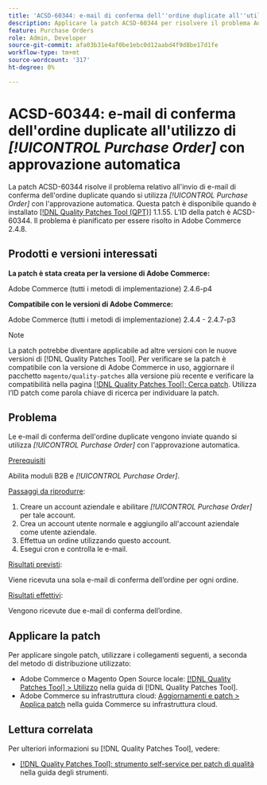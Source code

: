 ```yaml
---
title: 'ACSD-60344: e-mail di conferma dell''ordine duplicate all''utilizzo di [!UICONTROL Purchase Order] con approvazione automatica'
description: Applicare la patch ACSD-60344 per risolvere il problema Adobe Commerce relativo all'invio di e-mail di conferma dell'ordine duplicate quando si utilizza [!UICONTROL Purchase Order] con approvazione automatica.
feature: Purchase Orders
role: Admin, Developer
source-git-commit: afa03b31e4af0be1ebc0d12aabd4f9d8be17d1fe
workflow-type: tm+mt
source-wordcount: '317'
ht-degree: 0%

---
```


# ACSD-60344: e-mail di conferma dell&#39;ordine duplicate all&#39;utilizzo di *[!UICONTROL Purchase Order]* con approvazione automatica

La patch ACSD-60344 risolve il problema relativo all&#39;invio di e-mail di conferma dell&#39;ordine duplicate quando si utilizza *[!UICONTROL Purchase Order]* con l&#39;approvazione automatica. Questa patch è disponibile quando è installato [[!DNL Quality Patches Tool (QPT)]](/help/tools/quality-patches-tool/quality-patches-tool-to-self-serve-quality-patches.md) 1.1.55. L’ID della patch è ACSD-60344. Il problema è pianificato per essere risolto in Adobe Commerce 2.4.8.

## Prodotti e versioni interessati

**La patch è stata creata per la versione di Adobe Commerce:**

Adobe Commerce (tutti i metodi di implementazione) 2.4.6-p4

**Compatibile con le versioni di Adobe Commerce:**

Adobe Commerce (tutti i metodi di implementazione) 2.4.4 - 2.4.7-p3


>[!NOTE]
>
>La patch potrebbe diventare applicabile ad altre versioni con le nuove versioni di [!DNL Quality Patches Tool]. Per verificare se la patch è compatibile con la versione di Adobe Commerce in uso, aggiornare il pacchetto `magento/quality-patches` alla versione più recente e verificare la compatibilità nella pagina [[!DNL Quality Patches Tool]: Cerca patch](https://experienceleague.adobe.com/tools/commerce-quality-patches/index.html). Utilizza l’ID patch come parola chiave di ricerca per individuare la patch.

## Problema

Le e-mail di conferma dell&#39;ordine duplicate vengono inviate quando si utilizza *[!UICONTROL Purchase Order]* con l&#39;approvazione automatica.

<u>Prerequisiti</u>

Abilita moduli B2B e *[!UICONTROL Purchase Order]*.

<u>Passaggi da riprodurre</u>:

1. Creare un account aziendale e abilitare *[!UICONTROL Purchase Order]* per tale account.
1. Crea un account utente normale e aggiungilo all&#39;account aziendale come utente aziendale.
1. Effettua un ordine utilizzando questo account.
1. Esegui cron e controlla le e-mail.

<u>Risultati previsti</u>:

Viene ricevuta una sola e-mail di conferma dell’ordine per ogni ordine.

<u>Risultati effettivi</u>:

Vengono ricevute due e-mail di conferma dell’ordine.

## Applicare la patch

Per applicare singole patch, utilizzare i collegamenti seguenti, a seconda del metodo di distribuzione utilizzato:

* Adobe Commerce o Magento Open Source locale: [[!DNL Quality Patches Tool] > Utilizzo](/help/tools/quality-patches-tool/usage.md) nella guida di [!DNL Quality Patches Tool].
* Adobe Commerce su infrastruttura cloud: [Aggiornamenti e patch > Applica patch](https://experienceleague.adobe.com/docs/commerce-cloud-service/user-guide/develop/upgrade/apply-patches.html) nella guida Commerce su infrastruttura cloud.


## Lettura correlata

Per ulteriori informazioni su [!DNL Quality Patches Tool], vedere:

* [[!DNL Quality Patches Tool]: strumento self-service per patch di qualità](/help/tools/quality-patches-tool/quality-patches-tool-to-self-serve-quality-patches.md) nella guida degli strumenti.
